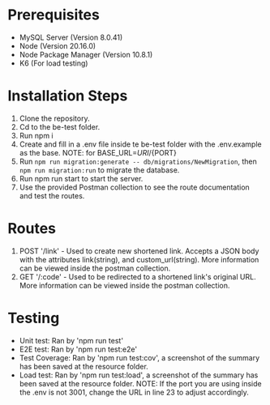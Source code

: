 # Prerequisites
 - MySQL Server (Version 8.0.41)
 - Node (Version 20.16.0)
 - Node Package Manager (Version 10.8.1)
 - K6 (For load testing)

# Installation Steps
 1. Clone the repository.
 2. Cd to the be-test folder.
 3. Run npm i
 4. Create and fill in a .env file inside te be-test folder with the .env.example as the base. NOTE: for BASE_URL=${URI}/${PORT}
 5. Run `npm run migration:generate -- db/migrations/NewMigration`, then `npm run migration:run` to migrate the database.
 6. Run npm run start to start the server.
 7. Use the provided Postman collection to see the route documentation and test the routes.

# Routes
1. POST '/link' - Used to create new shortened link. Accepts a JSON body with the attributes link(string), and custom_url(string). More information can be viewed inside the postman collection.
2. GET  '/:code' - Used to be redirected to a shortened link's original URL. More information can be viewed inside the postman collection.

# Testing
 - Unit test: Ran by 'npm run test'
 - E2E test: Ran by 'npm run test:e2e'
 - Test Coverage: Ran by 'npm run test:cov', a screenshot of the summary has been saved at the resource folder.
 - Load test: Ran by 'npm run test:load', a screenshot of the summary has been saved at the resource folder. NOTE: If the port you are using inside the .env is not 3001, change the URL in line 23 to adjust accordingly.
